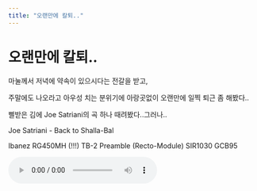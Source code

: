 ```yaml
---
title: "오랜만에 칼퇴.."
---
```

# 오랜만에 칼퇴..

마눌께서 저녁에 약속이 있으시다는 전갈을 받고,

주말에도 나오라고 아우성 치는 분위기에 아랑곳없이 오랜만에 일찍 퇴근 좀 해봤다..

삘받은 김에 Joe Satriani의 곡 하나 때려봤다..그러나..

Joe Satriani - Back to Shalla-Bal

Ibanez RG450MH (!!!)
TB-2 Preamble (Recto-Module)
SIR1030
GCB95

![audio](5234829ea272cba706011e794c1d0502.mp3)



